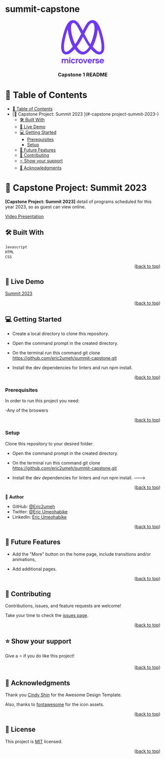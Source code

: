 # summit-capstone

<a name="readme-top"></a>

<div align="center">

  <img src="microverse.png" alt="logo" width="140"  height="auto" />
  <br/>

  <h3><b>Capstone 1 README</b></h3>

</div>

<!-- TABLE OF CONTENTS -->

# 📗 Table of Contents

- [📗 Table of Contents](#-table-of-contents)
- [📖 Capstone Project: Summit 2023 ](#-capstone project-summit-2023-)
  - [🛠 Built With ](#-built-with-)
  - [🚀 Live Demo ](#-live-demo-)
  - [💻 Getting Started ](#-getting-started-)
    - [Prerequisites](#prerequisites)
    - [Setup](#setup)
  - [🔭 Future Features ](#-future-features-)
  - [🤝 Contributing ](#-contributing-)
  - [⭐️ Show your support ](#️-show-your-support-)
  - [🙏 Acknowledgments ](#-acknowledgments-)

<!-- PROJECT DESCRIPTION -->

# 📖 Capstone Project: Summit 2023 <a name="about-project"></a>

**[Capstone Project: Summit 2023]** detail of programs scheduled for this year 2023, so as guest can view online.

<!-- insert link here, inside curly bracket -->
[Video Presentation]() 

## 🛠 Built With <a name="built-with"></a>
    Javascript
    HTML
    CSS

<p align="right">(<a href="#readme-top">back to top</a>)</p>

## 🚀 Live Demo <a name="live-demo"></a>

[Summit 2023](https://eric2umeh.github.io/summit-capstone/)

<p align="right">(<a href="#readme-top">back to top</a>)</p>

## 💻 Getting Started <a name="getting-started"></a>

- Create a local directory to clone this repository.

- Open the command prompt in the created directory.

- On the terminal run this command git clone https://github.com/eric2umeh/summit-capstone.git

- Install the dev dependencies for linters and run npm install.

<p align="right">(<a href="#readme-top">back to top</a>)</p>

### Prerequisites

In order to run this project you need:

-Any of the broswers

<p align="right">(<a href="#readme-top">back to top</a>)</p>

### Setup

Clone this repository to your desired folder:

- Open the command prompt in the created directory.

- On the terminal run this command git clone https://github.com/eric2umeh/summit-capstone.git

- Install the dev dependencies for linters and run npm install.
  --->

<p align="right">(<a href="#readme-top">back to top</a>)</p>

<!-- Author -->

👤 **Author**

- GitHub: [@Eric2umeh](https://github.com/eric2umeh)
- Twitter: [@Eric Umeohabike](https://twitter.com/king_eric_)
- LinkedIn: [Eric Umeohabike](https://www.linkedin.com/in/eric-umeohabike-4a510ba4/)

<p align="right">(<a href="#readme-top">back to top</a>)</p>

## 🔭 Future Features <a name="future-features"></a>

- Add the "More" button on the home page, include transitions and/or animations,

- Add additional pages.

<p align="right">(<a href="#readme-top">back to top</a>)</p>

## 🤝 Contributing <a name="contributing"></a>

Contributions, issues, and feature requests are welcome!

Take your time to check the [issues page](https://github.com/eric2umeh/summit-capstone.git/issues).

<p align="right">(<a href="#readme-top">back to top</a>)</p>

## ⭐️ Show your support <a name="support"></a>

Give a ⭐️ if you do like this project!

<p align="right">(<a href="#readme-top">back to top</a>)</p>

## 🙏 Acknowledgments <a name="acknowledgements"></a>

Thank you [Cindy Shin](https://www.behance.net/gallery/29845175/CC-Global-Summit-2015) for the Awesome Design Template.

Also, thanks to [fontawesome](https://fontawesome.com/) for the icon assets.

<p align="right">(<a href="#readme-top">back to top</a>)</p>

<!-- LICENSE -->

## 📝 License <a name="license"></a>

This project is [MIT](./MIT.md) licensed.

<p align="right">(<a href="#readme-top">back to top</a>)</p>
